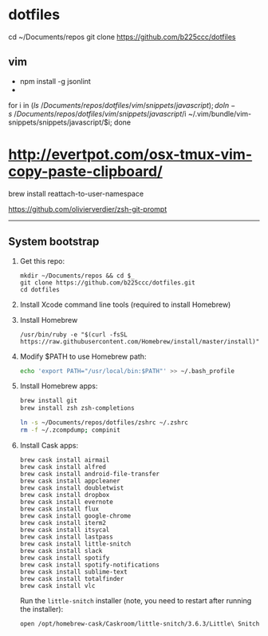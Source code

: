 # dotfiles
cd ~/Documents/repos
git clone https://github.com/b225ccc/dotfiles

## vim

* npm install -g jsonlint
*

for i in $(ls ~/Documents/repos/dotfiles/vim/snippets/javascript); do ln -s ~/Documents/repos/dotfiles/vim/snippets/javascript/$i ~/.vim/bundle/vim-snippets/snippets/javascript/$i; done

# http://evertpot.com/osx-tmux-vim-copy-paste-clipboard/
brew install reattach-to-user-namespace

https://github.com/olivierverdier/zsh-git-prompt


----

## System bootstrap

1. Get this repo:

   ~~~
   mkdir ~/Documents/repos && cd $_
   git clone https://github.com/b225ccc/dotfiles.git
   cd dotfiles
   ~~~

1. Install Xcode command line tools (required to install Homebrew)
2. Install Homebrew

   ~~~
   /usr/bin/ruby -e "$(curl -fsSL https://raw.githubusercontent.com/Homebrew/install/master/install)"
   ~~~
3. Modify $PATH to use Homebrew path:

   ~~~ sh
   echo 'export PATH="/usr/local/bin:$PATH"' >> ~/.bash_profile
   ~~~
 
4. Install Homebrew apps:
   
   ~~~ sh
   brew install git
   brew install zsh zsh-completions
   ~~~

   ~~~ sh
   ln -s ~/Documents/repos/dotfiles/zshrc ~/.zshrc
   rm -f ~/.zcompdump; compinit
   ~~~

5. Install Cask apps:

   ~~~
   brew cask install airmail
   brew cask install alfred
   brew cask install android-file-transfer
   brew cask install appcleaner
   brew cask install doubletwist
   brew cask install dropbox
   brew cask install evernote
   brew cask install flux
   brew cask install google-chrome
   brew cask install iterm2
   brew cask install itsycal
   brew cask install lastpass
   brew cask install little-snitch
   brew cask install slack
   brew cask install spotify
   brew cask install spotify-notifications
   brew cask install sublime-text
   brew cask install totalfinder
   brew cask install vlc
   ~~~

   Run the `little-snitch` installer (note, you need to restart after running the installer):
   
   ~~~ sh
   open /opt/homebrew-cask/Caskroom/little-snitch/3.6.3/Little\ Snitch\ Installer.app
   ~~~
